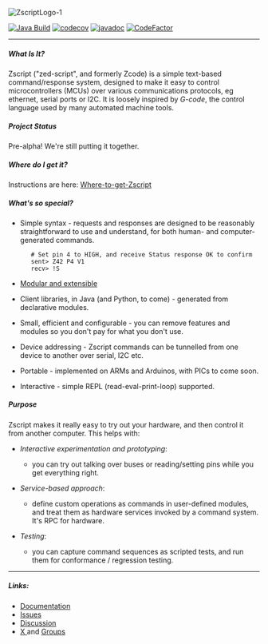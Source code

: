 ![ZscriptLogo-1](https://github.com/susanw1/zscript/assets/54667166/782f22bc-a916-446f-a5f5-1de6e13dff60)

[![Java Build](https://github.com/susanw1/zscript/actions/workflows/maven.yaml/badge.svg)](https://github.com/susanw1/zscript/actions/workflows/maven.yaml)
[![codecov](https://codecov.io/gh/susanw1/zscript/graph/badge.svg?token=V4A5P958UU)](https://codecov.io/gh/susanw1/zscript)
[![javadoc](https://javadoc.io/badge2/net.zscript/zscript-all/javadoc.svg)](https://javadoc.io/doc/net.zscript/zscript-all)
[![CodeFactor](https://www.codefactor.io/repository/github/susanw1/zscript/badge)](https://www.codefactor.io/repository/github/susanw1/zscript)

***

##### What Is It?

Zscript ("zed-script", and formerly Zcode) is a simple text-based command/response system, designed to make it easy to control microcontrollers (MCUs) over various communications
protocols, eg ethernet, serial ports or I2C. It is loosely inspired by *G-code*, the control language used by many automated machine tools.

##### Project Status

Pre-alpha! We're still putting it together.

##### Where do I get it?

Instructions are here: [Where-to-get-Zscript](https://github.com/susanw1/zscript/wiki/Where-to-get-Zscript)

##### What's so special?

* Simple syntax - requests and responses are designed to be reasonably straightforward to use and understand, for both human- and computer-generated commands.

         # Set pin 4 to HIGH, and receive Status response OK to confirm
         sent> Z42 P4 V1
         recv> !S

* [Modular and extensible](https://github.com/susanw1/zscript/wiki/Modules)
* Client libraries, in Java (and Python, to come) - generated from declarative modules.
* Small, efficient and configurable - you can remove features and modules so you don't pay for what you don't use.
* Device addressing - Zscript commands can be tunnelled from one device to another over serial, I2C etc.
* Portable - implemented on ARMs and Arduinos, with PICs to come soon.
* Interactive - simple REPL (read-eval-print-loop) supported.

##### Purpose

Zscript makes it really easy to try out your hardware, and then control it from another computer. This helps with:

* _Interactive experimentation and prototyping_:
    - you can try out talking over buses or reading/setting pins while you get everything right.

* _Service-based approach_:
    - define custom operations as commands in user-defined modules, and treat them as hardware services invoked by a command system. It's RPC for hardware.

* _Testing_:
    - you can capture command sequences as scripted tests, and run them for conformance / regression testing.

*** 

##### Links:

* [Documentation](https://github.com/susanw1/zscript/wiki)
* [Issues](https://github.com/susanw1/zscript/issues)
* [Discussion](https://github.com/susanw1/zscript/discussions)
* [ X ](https://x.com/_zscript_) and [Groups](https://groups.google.com/g/zscript)
